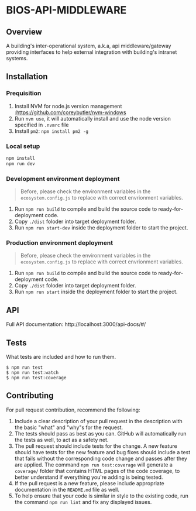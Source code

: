 # BIOS-API-MIDDLEWARE

## Overview

A building's inter-operational system, a.k.a, api middleware/gateway providing interfaces to help external integration with building's intranet systems. 

## Installation

### Prequisition

1. Install NVM for node.js version management :https://github.com/coreybutler/nvm-windows
2. Run `nvm use`, it will automatically install and use the node version specified in `.nvmrc` file
3. Install `pm2`: `npm install pm2 -g`

### Local setup

```sh
npm install
npm run dev
```

### Development environment deployment

> Before, please check the environment variables in the `ecosystem.config.js` to replace with correct envrionment variables.

1. Run `npm run build` to compile and build the source code to ready-for-deployment code.
2. Copy `./dist` foloder into target deployment folder.
3. Run `npm run start-dev` inside the deployment folder to start the project.

### Production environment deployment

> Before, please check the environment variables in the `ecosystem.config.js` to replace with correct envrionment variables.

1. Run `npm run build` to compile and build the source code to ready-for-deployment code.
2. Copy `./dist` foloder into target deployment folder.
3. Run `npm run start` inside the deployment folder to start the project.

## API

Full API documentation: http://localhost:3000/api-docs/#/

## Tests

What tests are included and how to run them.
```
$ npm run test
$ npm run test:watch
$ npm run test:coverage
```

## Contributing

For pull request contribution, recommend the following:

1. Include a clear description of your pull request in the description
   with the basic "what" and "why"s for the request.
2. The tests should pass as best as you can. GitHub will automatically run
   the tests as well, to act as a safety net.
3. The pull request should include tests for the change. A new feature should
   have tests for the new feature and bug fixes should include a test that fails
   without the corresponding code change and passes after they are applied.
   The command `npm run test:coverage` will generate a `coverage/` folder that
   contains HTML pages of the code coverage, to better understand if everything
   you're adding is being tested.
4. If the pull request is a new feature, please include appropriate documentation 
   in the `README.md` file as well.
5. To help ensure that your code is similar in style to the existing code,
   run the command `npm run lint` and fix any displayed issues.